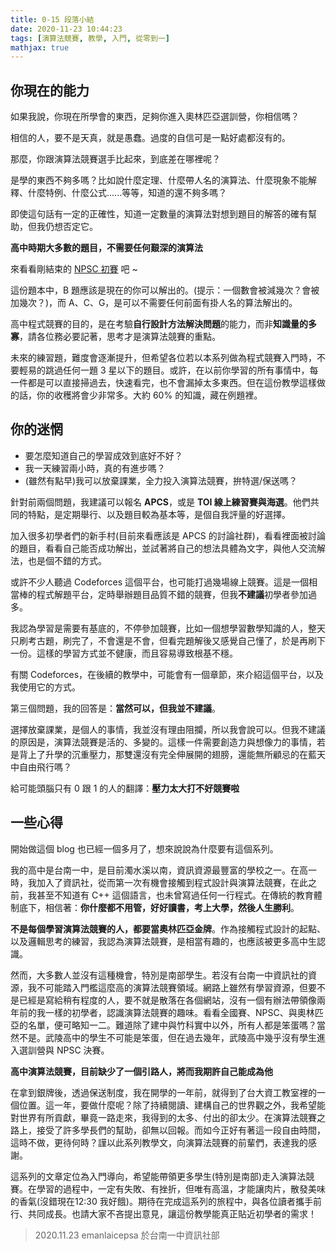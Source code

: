 ```yaml
---
title: 0-15 段落小結
date: 2020-11-23 10:44:23
tags: [演算法競賽, 教學, 入門, 從零到一]
mathjax: true
---
```


## 你現在的能力

如果我說，你現在所學會的東西，足夠你進入奧林匹亞選訓營，你相信嗎？

相信的人，要不是天真，就是愚蠢。過度的自信可是一點好處都沒有的。

那麼，你跟演算法競賽選手比起來，到底差在哪裡呢？

是學的東西不夠多嗎？比如說什麼定理、什麼帶人名的演算法、什麼現象不能解釋、什麼特例、什麼公式......等等，知道的還不夠多嗎？

即使這句話有一定的正確性，知道一定數量的演算法對想到題目的解答的確有幫助，但我仍想否定它。

**高中時期大多數的題目，不需要任何艱深的演算法**

來看看剛結束的 [NPSC 初賽](https://contest.cc.ntu.edu.tw/npsc2020/teamclient/semi_senior.pdf) 吧 ~

這份題本中，B 題應該是現在的你可以解出的。(提示：一個數會被減幾次？會被加幾次？)，而 A、C、G，是可以不需要任何前面有掛人名的算法解出的。

高中程式競賽的目的，是在考驗**自行設計方法解決問題**的能力，而非**知識量的多寡**，請各位務必要記著，思考才是演算法競賽的重點。

未來的練習題，難度會逐漸提升，但希望各位若以本系列做為程式競賽入門時，不要輕易的跳過任何一題 3 星以下的題目。或許，在以前你學習的所有事情中，每一件都是可以直接掃過去，快速看完，也不會漏掉太多東西。但在這份教學這樣做的話，你的收穫將會少非常多。大約 60% 的知識，藏在例題裡。

## 你的迷惘

* 要怎麼知道自己的學習成效到底好不好？
* 我一天練習兩小時，真的有進步嗎？
* (雖然有點早)我可以放棄課業，全力投入演算法競賽，拚特選/保送嗎？

針對前兩個問題，我建議可以報名 **APCS**，或是 **TOI 線上練習賽與海選**。他們共同的特點，是定期舉行、以及題目較為基本等，是個自我評量的好選擇。

加入很多初學者們的新手村(目前來看應該是 APCS 的討論社群)，看看裡面被討論的題目，看看自己能否成功解出，並試著將自己的想法具體為文字，與他人交流解法，也是個不錯的方式。

或許不少人聽過 Codeforces 這個平台，也可能打過幾場線上競賽。這是一個相當棒的程式解題平台，定時舉辦題目品質不錯的競賽，但我**不建議**初學者參加過多。

我認為學習是需要有基底的，不停參加競賽，比如一個想學習數學知識的人，整天只刷考古題，刷完了，不會還是不會，但看完題解後又感覺自己懂了，於是再刷下一份。這樣的學習方式並不健康，而且容易導致根基不穩。

有關 Codeforces，在後續的教學中，可能會有一個章節，來介紹這個平台，以及我使用它的方式。

第三個問題，我的回答是：**當然可以，但我並不建議**。

選擇放棄課業，是個人的事情，我並沒有理由阻攔，所以我會說可以。但我不建議的原因是，演算法競賽是活的、多變的。這樣一件需要創造力與想像力的事情，若是背上了升學的沉重壓力，那雙還沒有完全伸展開的翅膀，還能無所顧忌的在藍天中自由飛行嗎？

給可能頭腦只有 0 跟 1 的人的翻譯：**壓力太大打不好競賽啦**

## 一些心得

開始做這個 blog 也已經一個多月了，想來說說為什麼要有這個系列。

我的高中是台南一中，是目前濁水溪以南，資訊資源最豐富的學校之一。在高一時，我加入了資訊社，從而第一次有機會接觸到程式設計與演算法競賽，在此之前，我甚至不知道有 C++ 這個語言，也未曾寫過任何一行程式。在傳統的教育體制底下，相信著：**你什麼都不用管，好好讀書，考上大學，然後人生勝利**。

**不是每個學習演算法競賽的人，都要當奧林匹亞金牌**。作為接觸程式設計的起點、以及邏輯思考的練習，我認為演算法競賽，是相當有趣的，也應該被更多高中生認識。

然而，大多數人並沒有這種機會，特別是南部學生。若沒有台南一中資訊社的資源，我不可能踏入門檻這麼高的演算法競賽領域。網路上雖然有學習資源，但要不是已經是寫給稍有程度的人，要不就是散落在各個網站，沒有一個有辦法帶領像兩年前的我一樣的初學者，認識演算法競賽的趣味。看看全國賽、NPSC、與奧林匹亞的名單，便可略知一二。難道除了建中與竹科實中以外，所有人都是笨蛋嗎？當然不是。武陵高中的學生不可能是笨蛋，但在過去幾年，武陵高中幾乎沒有學生進入選訓營與 NPSC 決賽。

**高中演算法競賽，目前缺少了一個引路人，將而我期許自己能成為他**

在拿到銀牌後，透過保送制度，我在開學的一年前，就得到了台大資工教室裡的一個位置。這一年，要做什麼呢？除了持續閱讀、建構自己的世界觀之外，我希望能對世界有所貢獻，畢竟一路走來，我得到的太多、付出的卻太少。在演算法競賽之路上，接受了許多學長們的幫助，卻無以回報。而如今正好有著這一段自由時間，這時不做，更待何時？謹以此系列教學文，向演算法競賽的前輩們，表達我的感謝。

這系列的文章定位為入門導向，希望能帶領更多學生(特別是南部)走入演算法競賽。在學習的過程中，一定有失敗、有挫折，但唯有高溫，才能讓肉片，散發美味的香氣(沒錯現在12:30 我好餓)。期待在完成這系列的旅程中，與各位讀者攜手前行、共同成長。也請大家不吝提出意見，讓這份教學能真正貼近初學者的需求！

> 2020.11.23 emanlaicepsa 於台南一中資訊社部